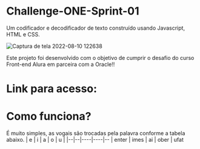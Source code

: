 # Challenge-ONE-Sprint-01

Um codificador e decodificador de texto construído usando Javascript, HTML e CSS. 

![Captura de tela 2022-08-10 122638](https://user-images.githubusercontent.com/101733555/183946771-d9ace8eb-81ac-48c7-a366-98593a185802.png)

Este projeto foi desenvolvido com o objetivo de cumprir o desafio do curso Front-end Alura em parceira com a Oracle!!

# Link para acesso:
<link href"https://brunoaneves.github.io/Challenge-ONE-Sprint-01/">


# Como funciona?
É muito simples, as vogais são trocadas pela palavra conforme a tabela abaixo.
| e | i | a | o | u |
|--|--|----|----|--
| enter | imes | ai | ober | ufat
